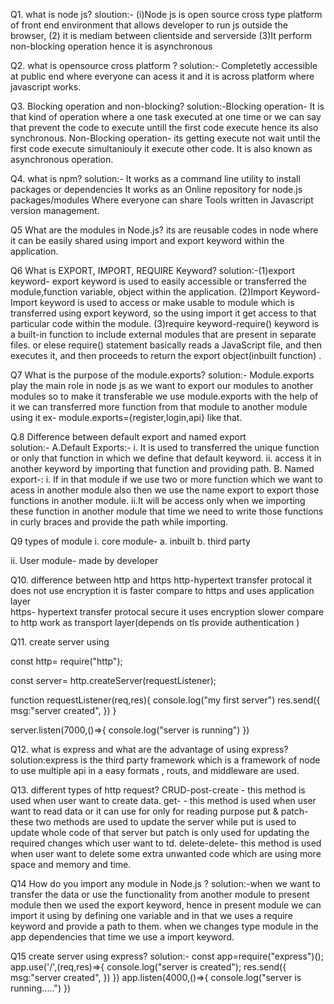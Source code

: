 Q1. what is node js?
sloution:- (i)Node js is open source cross type platform of front end environment that allows developer to run js outside the browser,
(2) it is mediam between clientside and serverside 
(3)It perform non-blocking operation hence it is asynchronous

Q2. what is opensource cross platform  ?
solution:- Completetly accessible  at public end where everyone can acess it and it is across platform where javascript works.

Q3. Blocking operation and non-blocking?
solution:-Blocking operation- It is that kind of operation where a one task executed at one time or we can say that prevent the code to execute untill the first code execute hence its also synchronous.
 Non-Blocking operation- its getting execute not wait until the first code execute simultaniouly it execute other code. It is also known as asynchronous operation.
 
Q4. what is npm?
solution:- It works as a command line utility to install packages or dependencies It works as an Online repository for node.js packages/modules Where 
everyone can share Tools written in Javascript version management.

Q5 What are the modules in Node.js?
its are reusable codes in node where it can be easily shared using import and export keyword  within the application.

Q6 What is EXPORT, IMPORT, REQUIRE Keyword? 
solution:-(1)export keyword- export keyword is used to easily accessible or transferred the module,function variable, object within the application.
(2)Import Keyword- Import keyword is used to access or make usable to module which is transferred using export keyword, so the using import it get access to that particular code within the module. 
(3)require keyword-require() keyword is a built-in function to include external modules that are present in separate files. or elese  require() statement basically reads a JavaScript file, and then 
executes it, and then proceeds to return the export object(inbuilt function) .

Q7 What is the purpose of the module.exports?
solution:- Module.exports play the main role in node js as we want to export our modules to another modules so to make it transferable we use module.exports with the help of it we can transferred more function from that module to another module using it ex- module.exports={register,login,api} like that.

Q.8 Difference between default export and named export		
solution:- A.Default Exports:- i. It is used to transferred the unique function or only that function in which we define that default keyword. ii. access it in another keyword by importing that function and providing path.
B. Named export-: i. If in that module if we use two or more function which we want to acess in another module also then we use the name export to export those functions in another module. ii.It will be access only when we importing these function in another module that  time we need to write those functions in curly braces and provide the path while importing.

Q9 types of module
i. core module- a. inbuilt
                b. third party

ii. User module- made by developer

Q10. difference between http and https
http-hypertext transfer protocal
     it does not use encryption
     it is faster compare to https
     and uses application layer  
https- hypertext transfer protocal secure
      it uses encryption 
      slower compare to http
      work as transport layer(depends on tls provide authentication )

Q11. create server using 

const http= require("http");

const server= http.createServer(requestListener);

function  requestListener(req,res){
    console.log("my first server")
res.send({
    msg:"server created",
})
}

server.listen(7000,()=>{
    console.log("server is running")
})

Q12. what is express and what are the advantage of using express?
solution:express is the third party  framework which is a framework of node to use  multiple api  in a easy formats , routs, and middleware  are used. 

Q13. different types of http request?
CRUD-post-create - this method is used when user want to create data.
     get- - this method is used when user want to read data or it can use for only for reading purpose
     put & patch- these two methods are used to update the server while put is used to update whole code of that server but patch is only used for updating the required changes which user want to td.
     delete-delete- this method is used when user want to delete some extra unwanted code which are using more space and memory and time.


Q14 How do you import any module in Node.js	?
solution:-when we want to transfer the data or use the functionality from another module to present module then we used the export keyword, hence in present module we can import it using by defining one variable  and in that we uses a require keyword and provide a path to them. when we changes type module in the app dependencies that time we use a import keyword.


Q15 create server using express?
solution:- 
    const app=require("express")();
    app.use('/',(req,res)=>{
        console.log("server is created");
        res.send({
            msg:"server created",
        })
    })
    app.listen(4000,()=>{
        console.log("server is running.....")
    })

